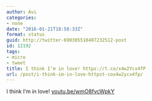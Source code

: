 ```yaml
---
author: Avi
categories:
- none
date: "2016-01-21T18:50:33Z"
format: status
guid: http://twitter-690305510487232512-post
id: 12192
tags:
- micro
- tweet
title: I think I’m in love! https://t.co/x4w2Ycx4fP
url: /post/i-think-im-in-love-httpst-cox4w2ycx4fp/
---
```

I think I’m in love! [youtu.be/wmO8fvcWpkY](http://youtu.be/wmO8fvcWpkY)